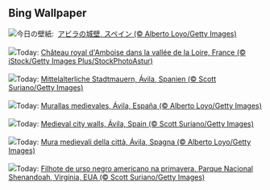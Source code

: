 ## Bing Wallpaper
![](https://www.bing.com/th?id=OHR.AvilaSpain_JA-JP6005661298_UHD.jpg&w=1000)今日の壁紙: &nbsp;[アビラの城壁, スペイン (© Alberto Loyo/Getty Images)](https://www.bing.com/th?id=OHR.AvilaSpain_JA-JP6005661298_UHD.jpg)
<br><br/>
![](https://www.bing.com/th?id=OHR.MonumentsDay_FR-FR8787138664_UHD.jpg&w=1000)Today: [Château royal d'Amboise dans la vallée de la Loire, France (© iStock/Getty Images Plus/StockPhotoAstur)](https://www.bing.com/th?id=OHR.MonumentsDay_FR-FR8787138664_UHD.jpg)
<br><br/>
![](https://www.bing.com/th?id=OHR.AvilaSpain_DE-DE5639007447_UHD.jpg&w=1000)Today: [Mittelalterliche Stadtmauern, Ávila, Spanien (© Scott Suriano/Getty Images)](https://www.bing.com/th?id=OHR.AvilaSpain_DE-DE5639007447_UHD.jpg)
<br><br/>
![](https://www.bing.com/th?id=OHR.AvilaSpain_ES-ES9451845380_UHD.jpg&w=1000)Today: [Murallas medievales, Ávila, España (© Alberto Loyo/Getty Images)](https://www.bing.com/th?id=OHR.AvilaSpain_ES-ES9451845380_UHD.jpg)
<br><br/>
![](https://www.bing.com/th?id=OHR.AvilaSpain_EN-GB3098487745_UHD.jpg&w=1000)Today: [Medieval city walls, Ávila, Spain (© Scott Suriano/Getty Images)](https://www.bing.com/th?id=OHR.AvilaSpain_EN-GB3098487745_UHD.jpg)
<br><br/>
![](https://www.bing.com/th?id=OHR.AvilaSpain_IT-IT3101409748_UHD.jpg&w=1000)Today: [Mura medievali della città, Ávila, Spagna (© Alberto Loyo/Getty Images)](https://www.bing.com/th?id=OHR.AvilaSpain_IT-IT3101409748_UHD.jpg)
<br><br/>
![](https://www.bing.com/th?id=OHR.SpringCub_PT-BR7805959671_UHD.jpg&w=1000)Today: [Filhote de urso negro americano na primavera, Parque Nacional Shenandoah, Virgínia, EUA (© Scott Suriano/Getty Images)](https://www.bing.com/th?id=OHR.SpringCub_PT-BR7805959671_UHD.jpg)
<br><br/>
